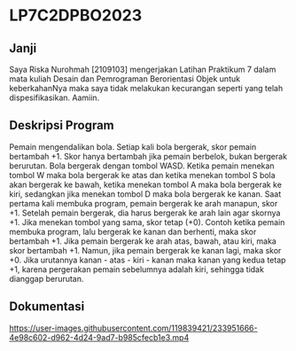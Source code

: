 # LP7C2DPBO2023

## Janji
Saya Riska Nurohmah [2109103] mengerjakan Latihan Praktikum 7 dalam mata kuliah Desain dan Pemrograman Berorientasi Objek untuk keberkahanNya maka saya tidak melakukan kecurangan seperti yang telah dispesifikasikan. Aamiin.

## Deskripsi Program
Pemain mengendalikan bola. Setiap kali bola bergerak, skor pemain bertambah +1. Skor hanya bertambah jika pemain berbelok, bukan bergerak berurutan. Bola bergerak dengan tombol WASD. Ketika pemain menekan tombol W maka bola bergerak ke atas dan ketika menekan tombol S bola akan bergerak ke bawah, ketika menekan tombol A maka bola bergerak ke kiri, sedangkan jika menekan tombol D maka bola bergerak ke kanan. Saat pertama kali membuka program, pemain bergerak ke arah manapun, skor +1. Setelah pemain bergerak, dia harus bergerak ke arah lain agar skornya +1. Jika menekan tombol yang sama, skor tetap (+0). Contoh ketika pemain membuka program, lalu bergerak ke kanan dan berhenti, maka skor bertambah +1. Jika pemain bergerak ke arah atas, bawah, atau kiri, maka skor bertambah +1. Namun, jika pemain bergerak ke kanan lagi, maka skor +0. Jika urutannya kanan - atas - kiri - kanan maka kanan yang kedua tetap +1, karena pergerakan pemain sebelumnya adalah kiri, sehingga tidak dianggap berurutan.

## Dokumentasi
https://user-images.githubusercontent.com/119839421/233951666-4e98c602-d962-4d24-9ad7-b985cfecb1e3.mp4

